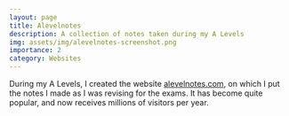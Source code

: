 ```yaml
---
layout: page
title: Alevelnotes
description: A collection of notes taken during my A Levels
img: assets/img/alevelnotes-screenshot.png
importance: 2
category: Websites
---
```


During my A Levels, I created the website [alevelnotes.com](https://alevelnotes.com), on which I put the notes I made as I was revising for the exams. It has become quite popular, and now receives millions of visitors per year.